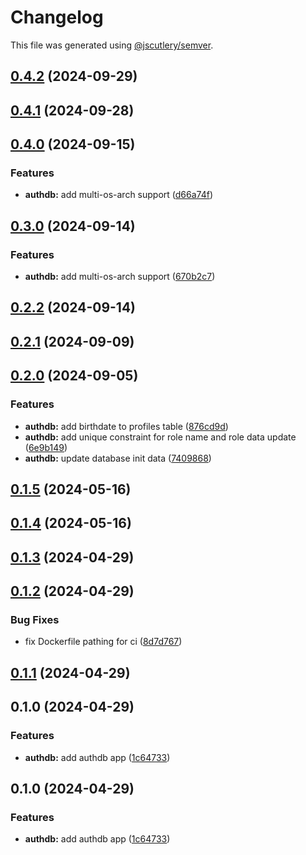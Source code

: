 # Changelog

This file was generated using [@jscutlery/semver](https://github.com/jscutlery/semver).

## [0.4.2](https://github.com/jdwillmsen/jdw/compare/authdb-0.4.1...authdb-0.4.2) (2024-09-29)

## [0.4.1](https://github.com/jdwillmsen/jdw/compare/authdb-0.4.0...authdb-0.4.1) (2024-09-28)

## [0.4.0](https://github.com/jdwillmsen/jdw/compare/authdb-0.3.0...authdb-0.4.0) (2024-09-15)

### Features

- **authdb:** add multi-os-arch support ([d66a74f](https://github.com/jdwillmsen/jdw/commit/d66a74fc01a39585b1b6d9c84242e9d20d9d7797))

## [0.3.0](https://github.com/jdwillmsen/jdw/compare/authdb-0.2.2...authdb-0.3.0) (2024-09-14)

### Features

- **authdb:** add multi-os-arch support ([670b2c7](https://github.com/jdwillmsen/jdw/commit/670b2c72906efc731f645e4bd727b5bdb292e801))

## [0.2.2](https://github.com/jdwillmsen/jdw/compare/authdb-0.2.1...authdb-0.2.2) (2024-09-14)

## [0.2.1](https://github.com/jdwillmsen/jdw/compare/authdb-0.2.0...authdb-0.2.1) (2024-09-09)

## [0.2.0](https://github.com/jdwillmsen/jdw/compare/authdb-0.1.5...authdb-0.2.0) (2024-09-05)

### Features

- **authdb:** add birthdate to profiles table ([876cd9d](https://github.com/jdwillmsen/jdw/commit/876cd9decaab58e7bc847a28f77334777f4b00cd))
- **authdb:** add unique constraint for role name and role data update ([6e9b149](https://github.com/jdwillmsen/jdw/commit/6e9b149868b22d0a7c1881279e9c806da3cf51c0))
- **authdb:** update database init data ([7409868](https://github.com/jdwillmsen/jdw/commit/74098689199d8ace26766f8199b97df79bd577c3))

## [0.1.5](https://github.com/jdwillmsen/jdw/compare/authdb-0.1.4...authdb-0.1.5) (2024-05-16)

## [0.1.4](https://github.com/jdwillmsen/jdw/compare/authdb-0.1.3...authdb-0.1.4) (2024-05-16)

## [0.1.3](https://github.com/jdwillmsen/jdw/compare/authdb-0.1.2...authdb-0.1.3) (2024-04-29)

## [0.1.2](https://github.com/jdwillmsen/jdw/compare/authdb-0.1.1...authdb-0.1.2) (2024-04-29)

### Bug Fixes

- fix Dockerfile pathing for ci ([8d7d767](https://github.com/jdwillmsen/jdw/commit/8d7d7673e70d7062feee29616082da590ccfc176))

## [0.1.1](https://github.com/jdwillmsen/jdw/compare/authdb-0.1.0...authdb-0.1.1) (2024-04-29)

## 0.1.0 (2024-04-29)

### Features

- **authdb:** add authdb app ([1c64733](https://github.com/jdwillmsen/jdw/commit/1c6473313ff764f1044ae66533cfe5935a053494))

## 0.1.0 (2024-04-29)

### Features

- **authdb:** add authdb app ([1c64733](https://github.com/jdwillmsen/jdw/commit/1c6473313ff764f1044ae66533cfe5935a053494))
